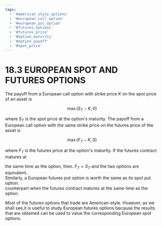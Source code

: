 ```yaml
---
tags:
  - '#american_style_options'
  - '#european_call_option'
  - '#european_put_option'
  - '#futures_options'
  - '#futures_price'
  - '#option_maturity'
  - '#option_payoff'
  - '#spot_price'
---
```

# 18.3 EUROPEAN SPOT AND FUTURES OPTIONS  

The payoff from a European call option with strike price $K$ on the spot price of an asset is  

$$
\operatorname*{max}(S_{T}-K,0)
$$  

where $S_{T}$ is the spot price at the option's maturity. The payoff from a European call option with the same strike price on the futures price of the asset is  

$$
\operatorname*{max}(F_{T}-K,0)
$$  

where $F_{T}$ is the futures price at the option's maturity. If the futures contract matures at  

the same time as the option, then. $F_{T}=S_{T}$ and the two options are equivalent..   
Similarly, a European futures put option is worth the same as its spot put option.   
counterpart when the futures contract matures at the same time as the option.  

Most of the futures options that trade are American-style. However, as we shall see,it is useful to study European futures options because the results that are obtained can be used to value the corresponding European spot options.  
